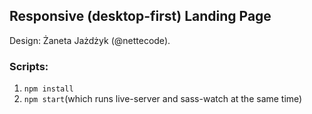 ## Responsive (desktop-first) Landing Page

Design: Żaneta Jażdżyk (@nettecode).

### Scripts:

  1) `npm install`
  2) `npm start`(which runs live-server and sass-watch at the same time)
